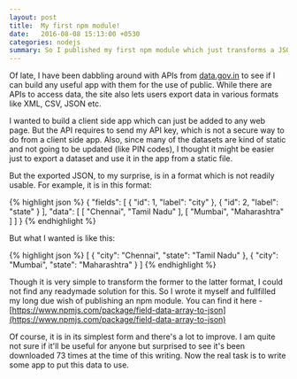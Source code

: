 ```yaml
---
layout: post
title:  My first npm module!
date:   2016-08-08 15:13:00 +0530
categories: nodejs
summary: So I published my first npm module which just transforms a JSON with fields & data arrays to a proper key / value JSON.
---
```

Of late, I have been dabbling around with APIs from [data.gov.in](https://data.gov.in) to see if I can build any useful app with them for the use of public. While there are APIs to access data, the site also lets users export data in various formats like XML, CSV, JSON etc. 

I wanted to build a client side app which can just be added to any web page. But the API requires to send my API key, which is not a secure way to do from a client side app. Also, since many of the datasets are kind of static and not going to be updated (like PIN codes), I thought it might be easier just to export a dataset and use it in the app from a static file.

But the exported JSON, to my surprise, is in a format which is not readily usable. For example, it is in this format:

{% highlight json %}
{
  "fields": [
    {
      "id": 1,
      "label": "city"
    },
    {
      "id": 2,
      "label": "state"
    }
  ],
  "data": [
    [
      "Chennai",
      "Tamil Nadu"
    ],
    [
      "Mumbai",
      "Maharashtra"
    ]
  ]
}
{% endhighlight %}

But what I wanted is like this:

{% highlight json %}
[
  {
    "city": "Chennai",
    "state": "Tamil Nadu"
  },
  {
    "city": "Mumbai",
    "state": "Maharashtra"
  }
]
{% endhighlight %}

Though it is very simple to transform the former to the latter format, I could not find any readymade solution for this. So I wrote it myself and fullfilled my long due wish of publishing an npm module. You can find it here - [https://www.npmjs.com/package/field-data-array-to-json](https://www.npmjs.com/package/field-data-array-to-json)

Of course, it is in its simplest form and there's a lot to improve. I am quite not sure if it'll be useful for anyone but surprised to see it's been downloaded 73 times at the time of this writing. Now the real task is to write some app to put this data to use.

